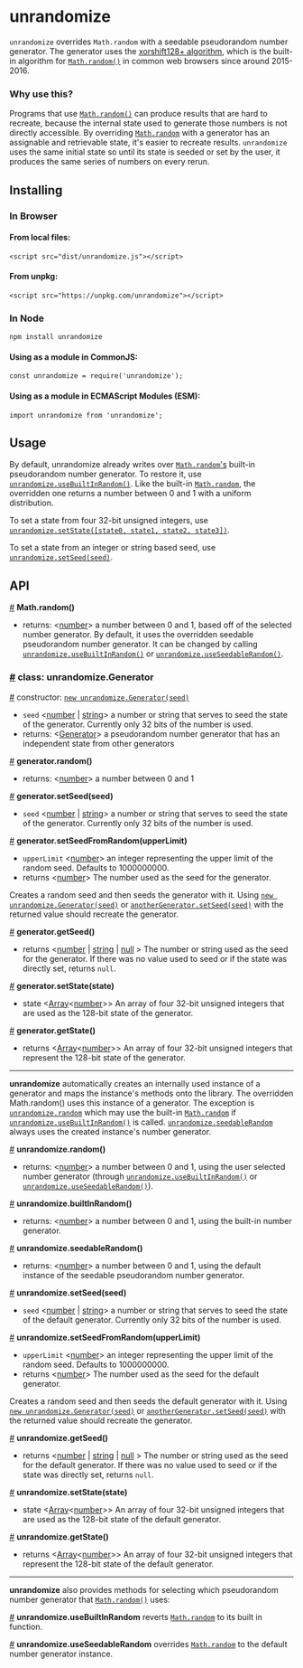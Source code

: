 # unrandomize
`unrandomize` overrides `Math.random` with a seedable pseudorandom number generator. The generator uses the [xorshift128+ algorithm][xorshift], which is the built-in algorithm for [`Math.random()`][Math-random] in common web browsers since around 2015-2016. 

### Why use this?
Programs that use [`Math.random()`][Math-random] can produce results that are hard to recreate, because the internal state used to generate those numbers is not directly accessible. By overriding [`Math.random`][Math-random] with a generator has an assignable and retrievable state, it's easier to recreate results. `unrandomize` uses the same initial state so until its state is seeded or set by the user, it produces the same series of numbers on every rerun.

## Installing
### In Browser
#### From local files:
```
<script src="dist/unrandomize.js"></script>
```
#### From unpkg:
```
<script src="https://unpkg.com/unrandomize"></script>
```
### In Node
```
npm install unrandomize
```
#### Using as a module in CommonJS:
```
const unrandomize = require('unrandomize');
```
#### Using as a module in ECMAScript Modules (ESM):
```
import unrandomize from 'unrandomize';
```

## Usage
By default, unrandomize already writes over [`Math.random`'s](#api-math-random) built-in pseudorandom number generator. To restore it, use [`unrandomize.useBuiltInRandom()`](#api-use-built-in-random). Like the built-in [`Math.random`][Math-random], the overridden one returns a number between 0 and 1 with a uniform distribution.

To set a state from four 32-bit unsigned integers, use [`unrandomize.setState([state0, state1, state2, state3])`](#api-unrandomize-set-state).

To set a state from an integer or string based seed, use [`unrandomize.setSeed(seed)`](#api-unrandomize-set-seed).

## API
<a name="api-math-random" href="#api-math-random">#</a> **Math.random()**
  * returns: &lt;[number][]&gt; a number between 0 and 1, based off of the selected number generator. By default, it uses the overridden seedable pseudorandom number generator. It can be changed by calling [`unrandomize.useBuiltInRandom()`](#api-use-built-in-random) or [`unrandomize.useSeedableRandom()`](#api-use-seedable-random).

### <a name="api-class-generator" href="#api-class-generator">#</a> class: unrandomize.Generator
<a name="api-class-generator-constructor" href="#api-class-generator-constructor">#</a> constructor: [`new unrandomize.Generator(seed)`](#api-class-generator)
  * `seed` &lt;[number][] | [string][]&gt; a number or string that serves to seed the state of the generator. Currently only 32 bits of the number is used.
  * returns: &lt;[Generator](#api-class-generator)&gt; a pseudorandom number generator that has an independent state from other generators

<a name="api-generator-random" href="#api-generator-random">#</a> **generator.random()**
  * returns: &lt;[number][]&gt; a number between 0 and 1

<a name="api-generator-set-seed" href="#api-generator-set-seed">#</a> **generator.setSeed(seed)**
  * `seed` &lt;[number][] | [string][]&gt; a number or string that serves to seed the state of the generator. Currently only 32 bits of the number is used.

<a name="api-generator-set-seed-from-random" href="#api-generator-set-seed-from-random">#</a> **generator.setSeedFromRandom(upperLimit)**
  * `upperLimit` &lt;[number][]&gt; an integer representing the upper limit of the random seed. Defaults to 1000000000.
  * returns &lt;[number][]&gt; The number used as the seed for the generator.

Creates a random seed and then seeds the generator with it. Using [`new unrandomize.Generator(seed)`](#api-class-generator) or [`anotherGenerator.setSeed(seed)`](#api-generator-set-seed) with the returned value should recreate the generator.

<a name="api-generator-get-seed" href="#api-generator-get-seed">#</a> **generator.getSeed()**
  * returns  &lt;[number][] | [string][] | [null][] &gt; The number or string used as the seed for the generator. If there was no value used to seed or if the state was directly set, returns `null`.

<a name="api-generator-set-state" href="#api-generator-set-state">#</a> **generator.setState(state)**
  * state &lt;[Array][]&lt;[number][]&gt;&gt; An array of four 32-bit unsigned integers that are used as the 128-bit state of the generator.

<a name="api-generator-get-state" href="#api-generator-get-state">#</a> **generator.getState()**
  * returns &lt;[Array][]&lt;[number][]&gt;&gt; An array of four 32-bit unsigned integers that represent the 128-bit state of the generator.
  
_____

**unrandomize** automatically creates an internally used instance of a generator and maps the instance's methods onto the library. The overridden Math.random() uses this instance of a generator. The exception is [`unrandomize.random`](#api-unrandomize-random) which may use the built-in [`Math.random`][Math-random] if [`unrandomize.useBuiltInRandom()`](#api-use-built-in-random) is called. [`unrandomize.seedableRandom`](#api-unrandomize-seedable-random) always uses the created instance's number generator.

<a name="api-unrandomize-random" href="#api-unrandomize-random">#</a> **unrandomize.random()**
  * returns: &lt;[number][]&gt; a number between 0 and 1, using the user selected number generator (through [`unrandomize.useBuiltInRandom()`](#api-use-built-in-random) or [`unrandomize.useSeedableRandom()`](#api-use-seedable-random)).

<a name="api-unrandomize-built-in-random" href="#api-unrandomize-built-in-random">#</a> **unrandomize.builtInRandom()**
  * returns: &lt;[number][]&gt; a number between 0 and 1, using the built-in number generator.

<a name="api-unrandomize-seedable-random" href="#api-unrandomize-seedable-random">#</a> **unrandomize.seedableRandom()**
  * returns: &lt;[number][]&gt; a number between 0 and 1, using the default instance of the seedable pseudorandom number generator.

<a name="api-unrandomize-set-seed" href="#api-unrandomize-set-seed">#</a> **unrandomize.setSeed(seed)**
  * `seed` &lt;[number][] | [string][]&gt; a number or string that serves to seed the state of the default generator. Currently only 32 bits of the number is used.

<a name="api-unrandomize-set-seed-from-random" href="#api-unrandomize-set-seed-from-random">#</a> **unrandomize.setSeedFromRandom(upperLimit)**
  * `upperLimit` &lt;[number][]&gt; an integer representing the upper limit of the random seed. Defaults to 1000000000.
  * returns &lt;[number][]&gt; The number used as the seed for the default generator.

Creates a random seed and then seeds the default generator with it. Using [`new unrandomize.Generator(seed)`](#api-class-generator) or [`anotherGenerator.setSeed(seed)`](#api-generator-set-seed) with the returned value should recreate the generator.

<a name="api-unrandomize-get-seed" href="#api-unrandomize-get-seed">#</a> **unrandomize.getSeed()**
  * returns &lt;[number][] | [string][] | [null][] &gt; The number or string used as the seed for the default generator. If there was no value used to seed or if the state was directly set, returns `null`.

<a name="api-unrandomize-set-state" href="#api-unrandomize-set-state">#</a> **unrandomize.setState(state)**
  * state &lt;[Array][]&lt;[number][]&gt;&gt; An array of four 32-bit unsigned integers that are used as the 128-bit state of the default generator.

<a name="api-unrandomize-get-state" href="#api-unrandomize-get-state">#</a> **unrandomize.getState()**
  * returns &lt;[Array][]&lt;[number][]&gt;&gt; An array of four 32-bit unsigned integers that represent the 128-bit state of the default generator.

_____

**unrandomize** also provides methods for selecting which pseudorandom number generator that [`Math.random()`](#api-math-random) uses:

<a name="api-use-built-in-random" href="#api-use-built-in-random">#</a> **unrandomize.useBuiltInRandom** reverts [`Math.random`](#api-math-random) to its built in function.

<a name="api-use-seedable-random" href="#api-use-seedable-random">#</a> **unrandomize.useSeedableRandom** overrides [`Math.random`](#api-math-random) to the default number generator instance.


[null]: https://developer.mozilla.org/en-US/docs/Web/JavaScript/Data_structures#null_type
[Array]: https://developer.mozilla.org/en-US/docs/Web/JavaScript/Reference/Global_Objects/Array
[string]: https://developer.mozilla.org/en-US/docs/Web/JavaScript/Data_structures#String_type
[number]: https://developer.mozilla.org/en-US/docs/Web/JavaScript/Data_structures#Number_type
[Math-random]: https://developer.mozilla.org/en-US/docs/Web/JavaScript/Reference/Global_Objects/Math/random
[xorshift]: https://en.wikipedia.org/wiki/xorshift

